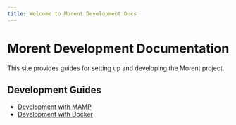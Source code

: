 ```yaml
---
title: Welcome to Morent Development Docs
---
```


# Morent Development Documentation

This site provides guides for setting up and developing the Morent project.

## Development Guides
- [Development with MAMP](mamp.md)
- [Development with Docker](docker.md)
